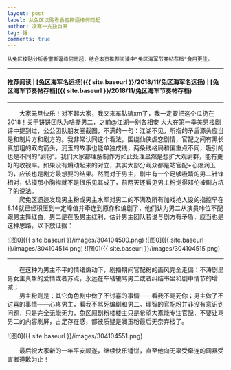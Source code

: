 ```yaml
---
layout: post
label: 从兔区坟贴看香蜜撕逼缘何而起
author: 凌寒一支独自开
tag: 锤
comments: true
---
```


    从兔区坟贴分析香蜜撕逼缘何而起，结合本页推荐阅读中"兔区海军节奏帖存档"食用更佳。

---
#### 推荐阅读 | [兔区海军名远扬]({{ site.baseurl }}/2018/11/兔区海军名远扬) | [兔区海军节奏帖存档]({{ site.baseurl }}/2018/11/兔区海军节奏帖存档)

---

　　大家元旦快乐！对不起大家，我又来车轱辘xm了，我一定要把这个瓜扔在2018！关于饼饼团队为啥撕男二，之前@江湖一别各相安 大大在第一季美男楼剧评中提到过，公公团队朋友圈截图，不满的一句：江湖不见，所指的矛盾源头应当是和制片方和剧方的。我非常认同这个看法，围绕仙侠虐恋剧情，官配之间有黑长真加粗的双向箭头，润玉的故事也能单独成线，两条线格局和偏重点不同，吸引的也是不同的“剧粉”。我们大家都理解制作方如此处理显然是想扩大观剧群，能有更好的收视率。如果没有煽动起来的对立，其实大部分观众都是站官配+心疼润玉的，应该也是剧方最想要的结果。然而对于男主，剧中有一个足够吸睛的男二针锋相对，估摸那小胸襟就不是很乐见其成了，前两天还看见男主粉觉得邓伦被剧方坑了的说法。  
　　爬兔区遗迹发现男主粉或男主水军对男二的不满及所有加戏抢人设的指控早在8.14就已经积压到一定峰值并牵连到原作和编剧了，他们认为男二从演员咔位不配跟男主舞红白，男二是在吸男主红利，估计男主团队若说与剧方有矛盾，应当也是这种思路，以下放证据：

![图0]({{ site.baseurl }}/images/304104500.png)
![图0]({{ site.baseurl }}/images/304104514.png)
![图0]({{ site.baseurl }}/images/304104515.png)

---

　　在这种为男主不平的情绪煽动下，剧播期间官配粉的画风完全走偏：不涛剧里男女主真挚的爱情或者苏点，永远在车轱辘骂男二或者纠结书里和剧中情节的增减；  
　　男主粉则是：其它角色剧中做了不讨喜的事情——看我不骂死你；男主做了不讨喜的事情——心疼男主，看我不骂死编剧和男二。理智的官配粉并非没有意识到问题，只是完全无能无力，兔区原剧粉楼楼主只是希望大家能专注官配，不要让骂男二的内容刷屏，占足存在感，都被质疑是润玉粉最后无奈弃楼了。


![图0]({{ site.baseurl }}/images/304104551.png)
    
　　最后祝大家新的一年平安顺遂，继续快乐锤饼，直至他向无辜受牵连的网暴受害者道歉为止！
